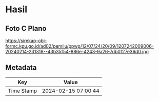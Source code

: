 # Hasil

## Foto C Plano

https://sirekap-obj-formc.kpu.go.id/ad02/pemilu/ppwp/12/07/24/20/09/1207242009006-20240214-231318--43b35f54-886e-4243-9a26-7db0f27e36d0.jpg


## Metadata

| Key        | Value               |
| ---------- | ------------------- |
| Time Stamp | 2024-02-15 07:00:44 |



